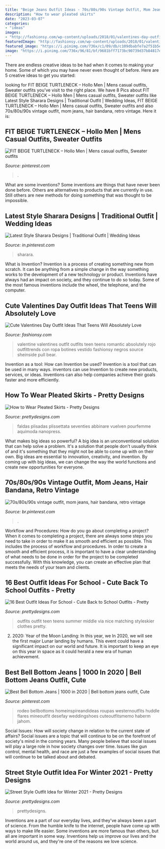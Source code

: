 ```yaml
---
title: "Beige Jeans Outfit Ideas - 70s/80s/90s Vintage Outfit, Mom Jeans, Hair Bandana, Retro Vintage"
description: "How to wear pleated skirts"
date: "2023-03-07"
categories:
- "ideas"
images:
- "http://fashionsy.com/wp-content/uploads/2018/01/valentines-day-outfit-6-.jpg"
featuredImage: "http://fashionsy.com/wp-content/uploads/2018/01/valentines-day-outfit-6-.jpg"
featured_image: "https://i.pinimg.com/736x/c1/09/db/c109dbabfe7a2f51b5e55ddad0f6b7da.jpg"
image: "https://i.pinimg.com/736x/96/81/bf/9681bff7173bc90739d37b84817eb0b1.jpg"
---
```



There are endless creative ideas to be had when it comes to making your home. Some of which you may have never even thought of before. Here are 5 creative ideas to get you started:

	

		
looking for FIT BEIGE TURTLENECK – Hollo Men | Mens casual outfits, Sweater outfits you've visit to the right place. We have 8 Pics about FIT BEIGE TURTLENECK – Hollo Men | Mens casual outfits, Sweater outfits like Latest Style Sharara Designs | Traditional Outfit | Wedding Ideas, FIT BEIGE TURTLENECK – Hollo Men | Mens casual outfits, Sweater outfits and also 70s/80s/90s vintage outfit, mom jeans, hair bandana, retro vintage. Here it is:
		
    
## FIT BEIGE TURTLENECK – Hollo Men | Mens Casual Outfits, Sweater Outfits

<img loading=lazy src="https://i.pinimg.com/736x/56/99/66/569966c71ef16c033bf986596a379d59.jpg" onerror="this.onerror=null;this.src='https://tse3.mm.bing.net/th?id=OIP.rpQTT1UccCFGAQi33PPMOgHaJ4&amp;pid=15.1';" alt="FIT BEIGE TURTLENECK – Hollo Men | Mens casual outfits, Sweater outfits">

_Source: pinterest.com_

>. 

	

What are some inventions?
Some inventions are things that have never been done before. Others are alternatives to products that are currently in use. Still others are new methods for doing something that was thought to be impossible.

    
## Latest Style Sharara Designs | Traditional Outfit | Wedding Ideas

<img loading=lazy src="https://i.pinimg.com/736x/53/56/d3/5356d39231609ff185f9fd52e44932eb.jpg" onerror="this.onerror=null;this.src='https://tse4.mm.bing.net/th?id=OIP.aVl73mLKQeTz3_F0GO9l-AHaNK&amp;pid=15.1';" alt="Latest Style Sharara Designs | Traditional Outfit | Wedding Ideas">

_Source: in.pinterest.com_

>sharara. 

	

What is Invention?
Invention is a process of creating something new from scratch. It can be anything from a simple change in the way something works to the development of a new technology or product. Inventions have always had an impact on society, and they continue to do so today. Some of the most famous inventions include the wheel, the telephone, and the computer.

    
## Cute Valentines Day Outfit Ideas That Teens Will Absolutely Love

<img loading=lazy src="http://fashionsy.com/wp-content/uploads/2018/01/valentines-day-outfit-6-.jpg" onerror="this.onerror=null;this.src='https://tse3.mm.bing.net/th?id=OIP.HHcl8pR5CGgQJThd6SfTRwHaLH&amp;pid=15.1';" alt="Cute Valentines Day Outfit Ideas That Teens Will Absolutely Love">

_Source: fashionsy.com_

>valentine valentines outfit outfits teen teens romantic absolutely rojo outfittrends con ropa botines vestido fashionsy negros source sheinside pull bear. 

	

Invention as a tool: How can Invention be used?
Invention is a tool that can be used in many ways. inventors can use Invention to create new products, services, or ideas. Inventions can also help companies achieve their goals faster and more efficiently.

    
## How To Wear Pleated Skirts - Pretty Designs

<img loading=lazy src="https://www.prettydesigns.com/wp-content/uploads/2014/05/Beige-Pleated-Skirt-Outfit-Idea.jpg" onerror="this.onerror=null;this.src='https://tse3.mm.bing.net/th?id=OIP.cDA8wY2ayhQPjrJAdvt2NAHaLH&amp;pid=15.1';" alt="How to Wear Pleated Skirts - Pretty Designs">

_Source: prettydesigns.com_

>faldas plisadas plissettata seventies abbinare vuelven pourfemme aquimoda nanopress. 

	

What makes big ideas so powerful?
A big idea is an unconventional solution that can help solve a problem. It's a solution that people don't usually think of and it's something that they might not be able to come up with on their own. Big ideas are essential to innovation, creativity, and invention. By coming up with big ideas, we can change the way the world functions and create new opportunities for everyone.

    
## 70s/80s/90s Vintage Outfit, Mom Jeans, Hair Bandana, Retro Vintage

<img loading=lazy src="https://i.pinimg.com/736x/c1/09/db/c109dbabfe7a2f51b5e55ddad0f6b7da.jpg" onerror="this.onerror=null;this.src='https://tse1.mm.bing.net/th?id=OIP.AjJW1-3Q7TTxafNOVLEUoAHaMK&amp;pid=15.1';" alt="70s/80s/90s vintage outfit, mom jeans, hair bandana, retro vintage">

_Source: br.pinterest.com_

>. 

	

Workflow and Procedures: How do you go about completing a project?
When it comes to completing a project, there are always some steps you need to take in order to make it as smooth and efficient as possible. This includes the process of workflow and procedures. In order to create a smooth and efficient process, it is important to have a clear understanding of what needs to be done in order for the project to be completed successfully. With this knowledge, you can create an effective plan that meets the needs of your team and clients.

    
## 16 Best Outfit Ideas For School - Cute Back To School Outfits - Pretty

<img loading=lazy src="http://www.prettydesigns.com/wp-content/uploads/2016/06/16-cute-outfit-ideas-for-school-7.jpg" onerror="this.onerror=null;this.src='https://tse1.mm.bing.net/th?id=OIP.Q2ADZZf6-VtgaPztnT-EfwHaML&amp;pid=15.1';" alt="16 Best Outfit Ideas For School - Cute Back to School Outfits - Pretty">

_Source: prettydesigns.com_

>outfits outfit teen teens summer middle via nice matching styleskier clothes pretty. 

	

2) 2020: Year of the Moon Landing: In this year, we
In 2020, we will see the first major Lunar landing by humans. This event could have a significant impact on our world and future. It is important to keep an eye on this year in space as it could herald a new era of human achievement.

    
## Best Bell Bottom Jeans | 1000 In 2020 | Bell Bottom Jeans Outfit, Cute

<img loading=lazy src="https://i.pinimg.com/736x/96/81/bf/9681bff7173bc90739d37b84817eb0b1.jpg" onerror="this.onerror=null;this.src='https://tse4.mm.bing.net/th?id=OIP.C8Ttc8hBI_ywSZepT1FUmwHaLH&amp;pid=15.1';" alt="Best Bell Bottom Jeans | 1000 in 2020 | Bell bottom jeans outfit, Cute">

_Source: pinterest.com_

>rodeo bellbottoms homeinspireandideas roupas westernoutfits huddle flares mineoutfit desefay weddingshoes cuteoutfitsmemo haberm jahom. 

	

Social Issues: How will society change in relation to the current state of affairs?
Social issues are a topic that will continue to be on the forefront of society's mind in the coming years. Many people believe that social issues will play a large role in how society changes over time. Issues like gun control, mental health, and race are just a few examples of social issues that will continue to be talked about and debated.

    
## Street Style Outfit Idea For Winter 2021 - Pretty Designs

<img loading=lazy src="https://www.prettydesigns.com/wp-content/uploads/2014/11/Ripped-Jeans-Outfit-for-Winter-2015.jpg" onerror="this.onerror=null;this.src='https://tse3.mm.bing.net/th?id=OIP.kti66h_r5bo73EJ0meHeIgHaK3&amp;pid=15.1';" alt="Street Style Outfit Idea for Winter 2021 - Pretty Designs">

_Source: prettydesigns.com_

>prettydesigns. 

	

Inventions are a part of our everyday lives, and they've always been a part of science. From the humble knife to the internet, people have come up with ways to make life easier. Some inventions are more famous than others, but all are important in some way. Inventions help us improve our lives and the world around us, and they're one of the reasons we love science.

